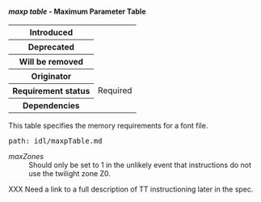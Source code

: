 <h4 id="maxp" rel="off-5.2.6+8.19"><dfn>maxp table</dfn> - Maximum Parameter Table</h4>

<table>
    <tr><th>Introduced</th> <td> </td> </tr>
    <tr><th>Deprecated</th> <td> </td> </tr>
    <tr><th>Will be removed</th> <td> </td> </tr>
    <tr><th>Originator</th> <td> </td> </tr>
    <tr><th>Requirement status</th> <td> Required</td> </tr>
    <tr><th>Dependencies</th> <td> </td> </tr>
</table>

This table specifies the memory requirements for a font file.

<pre class=include>path: idl/maxpTable.md</pre>

<dl dfn-type=attribute dfn-for=maxpTableTT>
  <dt><dfn>maxZones</dfn></dt>
  <dd>Should only be set to 1 in the unlikely event that instructions do not use the twilight zone Z0.</dd>
</dl>

XXX Need a link to a full description of TT instructioning later in the spec.
